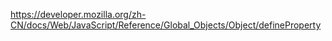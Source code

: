 https://developer.mozilla.org/zh-CN/docs/Web/JavaScript/Reference/Global_Objects/Object/defineProperty